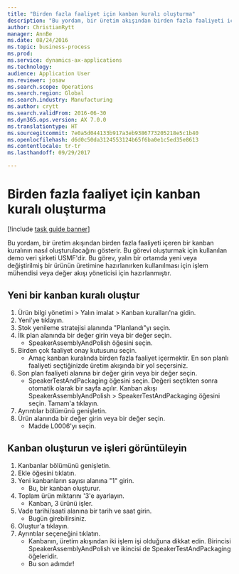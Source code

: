 ```yaml
--- 
title: "Birden fazla faaliyet için kanban kuralı oluşturma"
description: "Bu yordam, bir üretim akışından birden fazla faaliyeti içeren bir kanban kuralının nasıl oluşturulacağını gösterir."
author: ChristianRytt
manager: AnnBe
ms.date: 08/24/2016
ms.topic: business-process
ms.prod: 
ms.service: dynamics-ax-applications
ms.technology: 
audience: Application User
ms.reviewer: josaw
ms.search.scope: Operations
ms.search.region: Global
ms.search.industry: Manufacturing
ms.author: crytt
ms.search.validFrom: 2016-06-30
ms.dyn365.ops.version: AX 7.0.0
ms.translationtype: HT
ms.sourcegitcommit: 7e0a5d044133b917a3eb9386773205218e5c1b40
ms.openlocfilehash: d6d0c50da3124553124b65f6ba0e1c5ed35e8613
ms.contentlocale: tr-tr
ms.lasthandoff: 09/29/2017

---
```

# <a name="create-a-kanban-rule-for-multiple-activities"></a>Birden fazla faaliyet için kanban kuralı oluşturma

[!include [task guide banner](../../includes/task-guide-banner.md)]

Bu yordam, bir üretim akışından birden fazla faaliyeti içeren bir kanban kuralının nasıl oluşturulacağını gösterir. Bu görevi oluşturmak için kullanılan demo veri şirketi USMF'dir. Bu görev, yalın bir ortamda yeni veya değiştirilmiş bir ürünün üretimine hazırlanırken kullanılması için işlem mühendisi veya değer akışı yöneticisi için hazırlanmıştır.


## <a name="create-a-new-kanban-rule"></a>Yeni bir kanban kuralı oluştur
1. Ürün bilgi yönetimi > Yalın imalat > Kanban kuralları'na gidin.
2. Yeni'ye tıklayın.
3. Stok yenileme stratejisi alanında "Planlandı"yı seçin.
4. İlk plan alanında bir değer girin veya bir değer seçin.
    * SpeakerAssemblyAndPolish öğesini seçin.  
5. Birden çok faaliyet onay kutusunu seçin.
    * Amaç kanban kuralında birden fazla faaliyet içermektir. En son planlı faaliyeti seçtiğinizde üretim akışında bir yol seçersiniz.  
6. Son plan faaliyeti alanına bir değer girin veya bir değer seçin.
    * SpeakerTestAndPackaging öğesini seçin. Değeri seçtikten sonra otomatik olarak bir sayfa açılır. Kanban akışı SpeakerAssemblyAndPolish > SpeakerTestAndPackaging öğesini seçin. Tamam'a tıklayın.  
7. Ayrıntılar bölümünü genişletin.
8. Ürün alanında bir değer girin veya bir değer seçin.
    * Madde L0006'yı seçin.  

## <a name="create-kanban-and-view-jobs"></a>Kanban oluşturun ve işleri görüntüleyin
1. Kanbanlar bölümünü genişletin.
2. Ekle öğesini tıklatın.
3. Yeni kanbanların sayısı alanına "1" girin.
    * Bu, bir kanban oluşturur.  
4. Toplam ürün miktarını '3'e ayarlayın.
    * Kanban, 3 ürünü işler.  
5. Vade tarihi/saati alanına bir tarih ve saat girin.
    * Bugün girebilirsiniz.  
6. Oluştur'a tıklayın.
7. Ayrıntılar seçeneğini tıklatın.
    * Kanbanın, üretim akışından iki işlem işi olduğuna dikkat edin. Birincisi SpeakerAssemblyAndPolish ve ikincisi de SpeakerTestAndPackaging öğeleridir.  
    * Bu son adımdır!  


